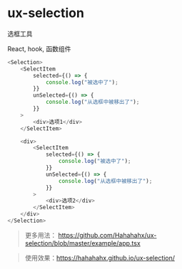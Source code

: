 # ux-selection

选框工具

React, hook, 函数组件

```typescript
<Selection>
    <SelectItem
        selected={() => {
            console.log("被选中了");
        }}
        unSelected={() => {
            console.log("从选框中被移出了");
        }}
    >
        <div>选项1</div>
    </SelectItem>

    <div>
        <SelectItem
            selected={() => {
                console.log("被选中了");
            }}
            unSelected={() => {
                console.log("从选框中被移出了");
            }}
        >
            <div>选项2</div>
        </SelectItem>
    </div>
</Selection>
```


>更多用法： https://github.com/Hahahahx/ux-selection/blob/master/example/app.tsx

>使用效果：https://hahahahx.github.io/ux-selection/
